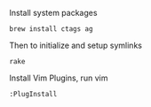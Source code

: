 Install system packages

`brew install ctags ag`

Then to initialize and setup symlinks

`rake`

Install Vim Plugins, run vim

`:PlugInstall`
